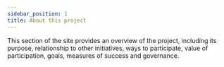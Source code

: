```yaml
---
sidebar_position: 1
title: About this project
---
```


This section of the site provides an overview of the project, including its purpose, relationship to other initiatives, ways to participate, value of participation, goals, measures of success and governance.
